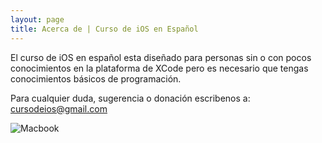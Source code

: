 ```yaml
---
layout: page
title: Acerca de | Curso de iOS en Español
---
```


El curso de iOS en español esta diseñado para personas sin o con pocos conocimientos en la plataforma de XCode pero es necesario que tengas conocimientos básicos de programación.

Para cualquier duda, sugerencia o donación escribenos a:
[cursodeios@gmail.com](mailto:cursodeios@gmail.com)

![Macbook](https://media.giphy.com/media/6UjQtSZGdo3ss/giphy.gif)
